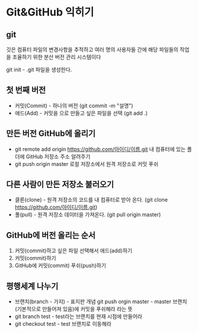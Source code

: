 # Git&GitHub 익히기

## git
깃은 컴퓨터 파일의 변경사항을 추적하고 여러 명의 사용자들 간에 해당 파일들의 작업을 조율하기 위한 분산 버전 관리 시스템이다

git init - .git 파일을 생성한다.

## 첫 번째 버전
- 커밋(Commit) - 하나의 버전 (git commit -m "설명")
- 애드(Add) - 커밋을 으로 만들고 싶은 파일을 선택 (git add .)

## 만든 버전 GitHub에 올리기
- git remote add origin https://github.com/아이디/이름.git
내 컴퓨터에 있는 폴더에 GitHub 저장소 주소 알려주기
- git push origin master
로컬 저장소에서 원격 저장소로 커밋 푸쉬

## 다른 사람이 만든 저장소 불러오기
- 클론(clone) - 원격 저장소의 코드를 내 컴퓨터로 받아 온다. (git clone https://github.com/아이디/이름.git)
- 풀(pull) - 원격 저장소 데이터을 가져온다. (git pull origin master)

## GitHub에 버전 올리는 순서 
1. 커밋(commit)하고 싶은 파일 선택해서 애드(add)하기
2. 커밋(commit)하기
3. GitHub에 커밋(commit) 푸쉬(push)하기

## 평행세계 나누기
- 브랜치(branch - 가지) - 표지판 개념
git push orgin master - master 브랜치(기본적으로 만들어져 있음)에 커밋을 푸쉬해라 라는 뜻
- git branch test - test라는 브랜치를 현재 시점에 만들어라
- git checkout test - test 브랜치로 이동해라
